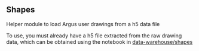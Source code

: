 ## Shapes
Helper module to load Argus user drawings from a h5 data file


To use, you must already have a h5 file extracted from the raw drawing data, which can be obtained using the notebook in [data-warehouse/shapes](https://github.com/pulse2percept/data-warehouse)
